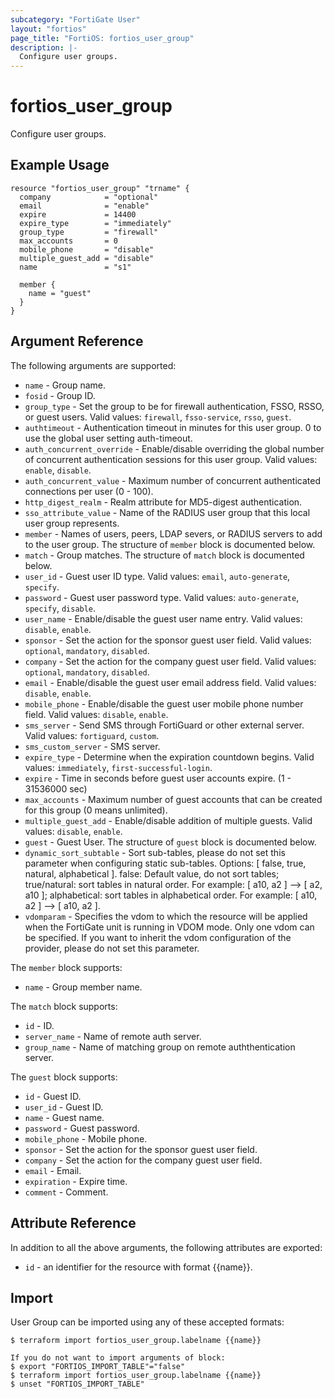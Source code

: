 ```yaml
---
subcategory: "FortiGate User"
layout: "fortios"
page_title: "FortiOS: fortios_user_group"
description: |-
  Configure user groups.
---
```


# fortios_user_group
Configure user groups.

## Example Usage

```hcl
resource "fortios_user_group" "trname" {
  company            = "optional"
  email              = "enable"
  expire             = 14400
  expire_type        = "immediately"
  group_type         = "firewall"
  max_accounts       = 0
  mobile_phone       = "disable"
  multiple_guest_add = "disable"
  name               = "s1"

  member {
    name = "guest"
  }
}
```

## Argument Reference

The following arguments are supported:

* `name` - Group name.
* `fosid` - Group ID.
* `group_type` - Set the group to be for firewall authentication, FSSO, RSSO, or guest users. Valid values: `firewall`, `fsso-service`, `rsso`, `guest`.
* `authtimeout` - Authentication timeout in minutes for this user group. 0 to use the global user setting auth-timeout.
* `auth_concurrent_override` - Enable/disable overriding the global number of concurrent authentication sessions for this user group. Valid values: `enable`, `disable`.
* `auth_concurrent_value` - Maximum number of concurrent authenticated connections per user (0 - 100).
* `http_digest_realm` - Realm attribute for MD5-digest authentication.
* `sso_attribute_value` - Name of the RADIUS user group that this local user group represents.
* `member` - Names of users, peers, LDAP severs, or RADIUS servers to add to the user group. The structure of `member` block is documented below.
* `match` - Group matches. The structure of `match` block is documented below.
* `user_id` - Guest user ID type. Valid values: `email`, `auto-generate`, `specify`.
* `password` - Guest user password type. Valid values: `auto-generate`, `specify`, `disable`.
* `user_name` - Enable/disable the guest user name entry. Valid values: `disable`, `enable`.
* `sponsor` - Set the action for the sponsor guest user field. Valid values: `optional`, `mandatory`, `disabled`.
* `company` - Set the action for the company guest user field. Valid values: `optional`, `mandatory`, `disabled`.
* `email` - Enable/disable the guest user email address field. Valid values: `disable`, `enable`.
* `mobile_phone` - Enable/disable the guest user mobile phone number field. Valid values: `disable`, `enable`.
* `sms_server` - Send SMS through FortiGuard or other external server. Valid values: `fortiguard`, `custom`.
* `sms_custom_server` - SMS server.
* `expire_type` - Determine when the expiration countdown begins. Valid values: `immediately`, `first-successful-login`.
* `expire` - Time in seconds before guest user accounts expire. (1 - 31536000 sec)
* `max_accounts` - Maximum number of guest accounts that can be created for this group (0 means unlimited).
* `multiple_guest_add` - Enable/disable addition of multiple guests. Valid values: `disable`, `enable`.
* `guest` - Guest User. The structure of `guest` block is documented below.
* `dynamic_sort_subtable` - Sort sub-tables, please do not set this parameter when configuring static sub-tables. Options: [ false, true, natural, alphabetical ]. false: Default value, do not sort tables; true/natural: sort tables in natural order. For example: [ a10, a2 ] --> [ a2, a10 ]; alphabetical: sort tables in alphabetical order. For example: [ a10, a2 ] --> [ a10, a2 ].
* `vdomparam` - Specifies the vdom to which the resource will be applied when the FortiGate unit is running in VDOM mode. Only one vdom can be specified. If you want to inherit the vdom configuration of the provider, please do not set this parameter.

The `member` block supports:

* `name` - Group member name.

The `match` block supports:

* `id` - ID.
* `server_name` - Name of remote auth server.
* `group_name` - Name of matching group on remote auththentication server.

The `guest` block supports:

* `id` - Guest ID.
* `user_id` - Guest ID.
* `name` - Guest name.
* `password` - Guest password.
* `mobile_phone` - Mobile phone.
* `sponsor` - Set the action for the sponsor guest user field.
* `company` - Set the action for the company guest user field.
* `email` - Email.
* `expiration` - Expire time.
* `comment` - Comment.


## Attribute Reference

In addition to all the above arguments, the following attributes are exported:
* `id` - an identifier for the resource with format {{name}}.

## Import

User Group can be imported using any of these accepted formats:
```
$ terraform import fortios_user_group.labelname {{name}}

If you do not want to import arguments of block:
$ export "FORTIOS_IMPORT_TABLE"="false"
$ terraform import fortios_user_group.labelname {{name}}
$ unset "FORTIOS_IMPORT_TABLE"
```
